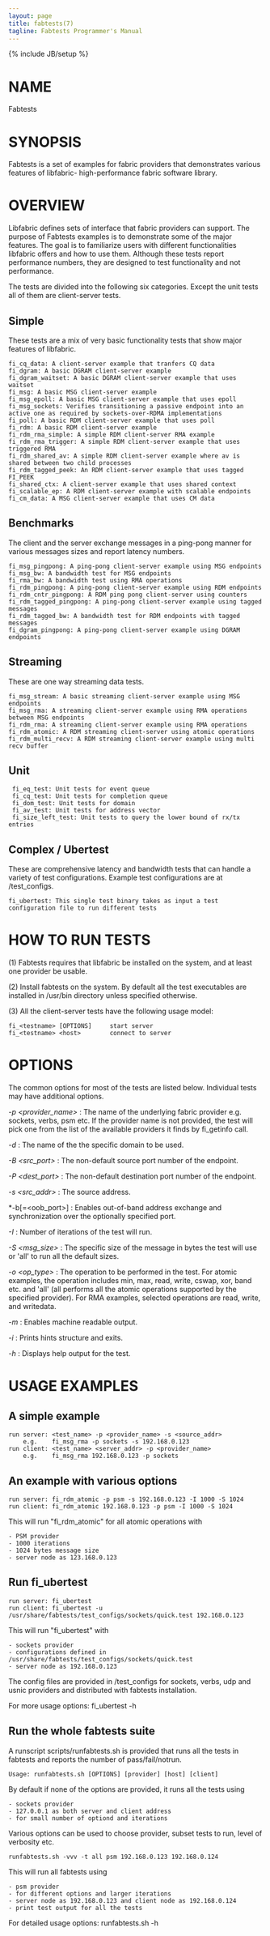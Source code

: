```yaml
---
layout: page
title: fabtests(7)
tagline: Fabtests Programmer's Manual
---
```

{% include JB/setup %}

# NAME

Fabtests

# SYNOPSIS

Fabtests is a set of examples for fabric providers that demonstrates various features of libfabric- high-performance fabric software library.

# OVERVIEW

Libfabric defines sets of interface that fabric providers can support. The purpose of Fabtests examples is to demonstrate some of the major features. The goal is to familiarize users with different functionalities libfabric offers and how to use them. Although these tests report performance numbers, they are designed to test functionality and not performance.

The tests are divided into the following six categories. Except the unit tests all of them are client-server tests.

## Simple

These tests are a mix of very basic functionality tests that show major features of libfabric.

	fi_cq_data: A client-server example that tranfers CQ data
	fi_dgram: A basic DGRAM client-server example
	fi_dgram_waitset: A basic DGRAM client-server example that uses waitset
	fi_msg: A basic MSG client-server example
	fi_msg_epoll: A basic MSG client-server example that uses epoll
	fi_msg_sockets: Verifies transitioning a passive endpoint into an active one as required by sockets-over-RDMA implementations
	fi_poll: A basic RDM client-server example that uses poll
	fi_rdm: A basic RDM client-server example
	fi_rdm_rma_simple: A simple RDM client-server RMA example
	fi_rdm_rma_trigger: A simple RDM client-server example that uses triggered RMA
	fi_rdm_shared_av: A simple RDM client-server example where av is shared between two child processes
	fi_rdm_tagged_peek: An RDM client-server example that uses tagged FI_PEEK
	fi_shared_ctx: A client-server example that uses shared context
	fi_scalable_ep: A RDM client-server example with scalable endpoints
	fi_cm_data: A MSG client-server example that uses CM data

## Benchmarks

The client and the server exchange messages in a ping-pong manner for various messages sizes and report latency numbers.

	fi_msg_pingpong: A ping-pong client-server example using MSG endpoints
	fi_msg_bw: A bandwidth test for MSG endpoints
	fi_rma_bw: A bandwidth test using RMA operations
	fi_rdm_pingpong: A ping-pong client-server example using RDM endpoints
	fi_rdm_cntr_pingpong: A RDM ping pong client-server using counters
	fi_rdm_tagged_pingpong: A ping-pong client-server example using tagged messages
	fi_rdm_tagged_bw: A bandwidth test for RDM endpoints with tagged messages
	fi_dgram_pingpong: A ping-pong client-server example using DGRAM endpoints

## Streaming

These are one way streaming data tests.

	fi_msg_stream: A basic streaming client-server example using MSG endpoints
	fi_msg_rma: A streaming client-server example using RMA operations between MSG endpoints
	fi_rdm_rma: A streaming client-server example using RMA operations
	fi_rdm_atomic: A RDM streaming client-server using atomic operations
	fi_rdm_multi_recv: A RDM streaming client-server example using multi recv buffer

## Unit
	 fi_eq_test: Unit tests for event queue
	 fi_cq_test: Unit tests for completion queue
	 fi_dom_test: Unit tests for domain
	 fi_av_test: Unit tests for address vector
	 fi_size_left_test: Unit tests to query the lower bound of rx/tx entries

## Complex / Ubertest

These are comprehensive latency and bandwidth tests that can handle a variety of test configurations. Example test configurations are at /test_configs.

	fi_ubertest: This single test binary takes as input a test configuration file to run different tests

# HOW TO RUN TESTS

(1) Fabtests requires that libfabric be installed on the system, and at least one provider be usable.

(2) Install fabtests on the system. By default all the test executables are installed in /usr/bin directory unless specified otherwise.

(3) All the client-server tests have the following usage model:

	fi_<testname> [OPTIONS]		start server
	fi_<testname> <host>		connect to server

# OPTIONS

The common options for most of the tests are listed below. Individual tests may have additional options.

*-p <provider_name>*
: The name of the underlying fabric provider e.g. sockets, verbs, psm etc. If the provider name is not provided, the test will pick one from the list of the available providers it finds by fi_getinfo call.

*-d <domain>*
: The name of the the specific domain to be used.

*-B <src_port>*
: The non-default source port number of the endpoint.

*-P <dest_port>*
: The non-default destination port number of the endpoint.

*-s <src_addr>*
: The source address.

*-b[=<oob_port>]
: Enables out-of-band address exchange and synchronization over the optionally specified port.


*-I <iter>*
: Number of iterations of the test will run.

*-S <msg_size>*
: The specific size of the message in bytes the test will use or 'all' to run all the default sizes.

*-o <op_type>*
: The operation to be performed in the test. For atomic examples, the operation includes min, max, read, write, cswap, xor, band etc. and 'all' (all performs all the atomic operations supported by the specified provider). For RMA examples, selected operations are read, write, and writedata.

*-m*
: Enables machine readable output.

*-i*
: Prints hints structure and exits.

*-h*
: Displays help output for the test.

# USAGE EXAMPLES

## A simple example

	run server: <test_name> -p <provider_name> -s <source_addr>
		e.g.	fi_msg_rma -p sockets -s 192.168.0.123
	run client: <test_name> <server_addr> -p <provider_name>
		e.g.	fi_msg_rma 192.168.0.123 -p sockets

## An example with various options

	run server: fi_rdm_atomic -p psm -s 192.168.0.123 -I 1000 -S 1024
	run client: fi_rdm_atomic 192.168.0.123 -p psm -I 1000 -S 1024

This will run "fi_rdm_atomic" for all atomic operations with

	- PSM provider
	- 1000 iterations
	- 1024 bytes message size
	- server node as 123.168.0.123

## Run fi_ubertest

	run server: fi_ubertest
	run client: fi_ubertest -u /usr/share/fabtests/test_configs/sockets/quick.test 192.168.0.123

This will run "fi_ubertest" with

	- sockets provider
	- configurations defined in /usr/share/fabtests/test_configs/sockets/quick.test
	- server node as 192.168.0.123

The config files are provided in /test_configs for sockets, verbs, udp and usnic providers and distributed with fabtests installation.

For more usage options: fi_ubertest -h

## Run the whole fabtests suite

A runscript scripts/runfabtests.sh is provided that runs all the tests in fabtests and reports the number of pass/fail/notrun.

	Usage: runfabtests.sh [OPTIONS] [provider] [host] [client]

By default if none of the options are provided, it runs all the tests using

	- sockets provider
	- 127.0.0.1 as both server and client address
	- for small number of optiond and iterations

Various options can be used to choose provider, subset tests to run, level of verbosity etc.

	runfabtests.sh -vvv -t all psm 192.168.0.123 192.168.0.124

This will run all fabtests using

	- psm provider
	- for different options and larger iterations
	- server node as 192.168.0.123 and client node as 192.168.0.124
	- print test output for all the tests

For detailed usage options: runfabtests.sh -h
